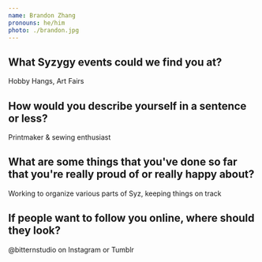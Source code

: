 ```yaml
---
name: Brandon Zhang
pronouns: he/him
photo: ./brandon.jpg
---
```


## What Syzygy events could we find you at?
Hobby Hangs, Art Fairs

## How would you describe yourself in a sentence or less?
Printmaker & sewing enthusiast

## What are some things that you've done so far that you're really proud of or really happy about?
Working to organize various parts of Syz, keeping things on track

## If people want to follow you online, where should they look?
@bitternstudio on Instagram or Tumblr
